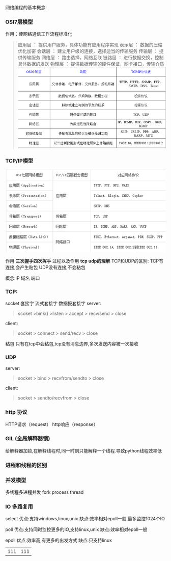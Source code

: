 网络编程的基本概念:
### OSI7层模型
作用：使网络通信工作流程标准化

>应用层 ： 提供用户服务，具体功能有应用程序实现
表示层 ： 数据的压缩优化加密
会话层 ： 建立用户级的连接，选择适当的传输服务
传输层 ： 提供传输服务
网络层 ： 路由选择，网络互联
链路层 ： 进行数据交换，控制具体数据的发送
物理层 ： 提供数据传输的硬件保证，网卡接口，传输介质
![](IO/1_七层模型.png)


### TCP/IP模型
![](IO/1_tcpip模型.png)

作用
**三次握手四次挥手** 过程以及作用 
**tcp udp的理解**
TCP和UDP的区别:
TCP有连接,会产生粘包
UDP没有连接,不会粘包

概念:IP 域名 端口
### TCP:
socket 套接字 流式套接字   数据报套接字
server: 
>scoket >bink() >listen > accept > recv/send > close

client: 
>socket > connect > send/recv > close

粘包 只有在tcp中会粘包,tcp没有消息边界,多次发送内容被一次接收

### UDP
server:
>socket > bind > recvfrom/sendto > close

client:
>socket > sendto/recvfrom > close 

### http 协议
HTTP请求（request）
http响应（response）

### GIL (全局解释器锁)
给解释器加锁,在解释线程时,同一时刻只能解释一个线程.导致python线程效率低

### 进程和线程的区别

### 并发模型
多线程多进程并发
fork
process
thread

### IO 多路复用
select 
优点:支持windows,linux,unix
缺点:效率相对epoll一般,最多监控1024个IO

poll 
优点:支持同时监控更多的IO,支持linux,unix
缺点:效率相对epoll一般

epoll
优点:效率高,有更多的出发方式
缺点:只支持linux

<table>
<tr>
<td>111</td>
<td>111</td>
</tr>
</table>